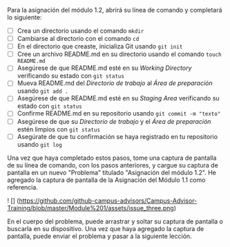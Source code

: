 Para la asignación del módulo 1.2, abrirá su línea de comando y completará lo siguiente:

- [ ] Crea un directorio usando el comando `mkdir`
- [ ] Cambiarse al directorio con el comando `cd` 
- [ ] En el directorio que creaste, inicializa Git usando `git init`
- [ ] Cree un archivo README.md en su directorio usando el comando `touch README.md`
- [ ] Asegúrese de que README.md esté en su _Working Directory_ verificando su estado con `git status `
- [ ] Mueva README.md del _Directorio de trabajo_ al _Área de preparación_ usando `git add .`
- [ ] Asegúrese de que README.md esté en su _Staging Area_ verificando su estado con `git status`
- [ ] Confirme README.md en su repositorio usando `git commit -m "texto"`
- [ ] Asegúrese de que su _Directorio de trabajo_ y el _Área de preparación_ estén limpios con `git status`
- [ ] Asegúrate de que tu confirmación se haya registrado en tu repositorio usando `git log`

Una vez que haya completado estos pasos, tome una captura de pantalla de su línea de comando, con los pasos anteriores, y cargue su captura de pantalla en un nuevo "Problema" titulado "Asignación del módulo 1.2". He agregado la captura de pantalla de la Asignación del Módulo 1.1 como referencia.

! [] (https://github.com/github-campus-advisors/Campus-Advisor-Training/blob/master/Module%201/assets/issue_three.png)

En el cuerpo del problema, puede arrastrar y soltar su captura de pantalla o buscarla en su dispositivo. Una vez que haya agregado la captura de pantalla, puede enviar el problema y pasar a la siguiente lección.
